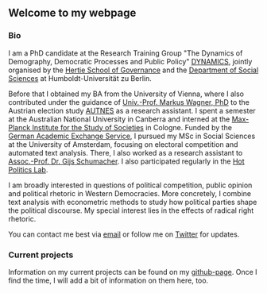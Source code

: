 ## Welcome to my webpage

### Bio
I am a PhD candidate at the Research Training Group "The Dynamics of Demography, Democratic Processes and Public Policy" [DYNAMICS](https://www.sowi.hu-berlin.de/en/dynamics/about), jointly organised by the [Hertie School of Governance](https://www.hertie-school.org/en/) and the [Department of Social Sciences](https://www.sowi.hu-berlin.de/de) at Humboldt-Universität zu Berlin. 

Before that I obtained my BA from the University of Vienna, where I also contributed under the guidance of [Univ.-Prof. Markus Wagner, PhD](https://www.wagnermarkus.net/) to the Austrian election study [AUTNES](https://autnes.at/) as a research assistant. I spent a semester at the Australian National University in Canberra and interned at the [Max-Planck Institute for the Study of Societies](https://www.mpifg.de/) in Cologne. Funded by the [German Academic Exchange Service](https://www.daad.de/en/), I pursued my MSc in Social Sciences at the University of Amsterdam, focusing on electoral competition and automated text analysis. There, I also worked as a research assistant to [Assoc.-Prof. Dr. Gijs Schumacher](http://www.gijsschumacher.nl/). I also participated regularly in the [Hot Politics Lab](http://www.hotpolitics.eu/).

I am broadly interested in questions of political competition, public opinion and political rhetoric in Western Democracies. More concretely, I combine text analysis with econometric methods to study how political parties shape the political discourse. My special interest lies in the effects of radical right rhetoric.

You can contact me best via [email](mailto:nicolai.berk@gmail.com) or follow me on [Twitter](https://twitter.com/nicolaiberk) for updates.


### Current projects
Information on my current projects can be found on my [github-page](https://github.com/nicolaiberk). Once I find the time, I will add a bit of information on them here, too.
